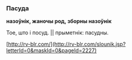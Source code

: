 ### Пасуда
**назоўнік, жаночы род, зборны назоўнік**

Тое, што і посуд. || прыметнік: пасудны.

<a rel="author">[http://rv-blr.com/](http://rv-blr.com/slounik.jsp?letterId=0&maskId=0&pageId=2227)</a>
